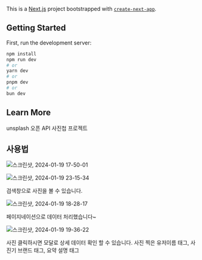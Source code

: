 This is a [Next.js](https://nextjs.org/) project bootstrapped with [`create-next-app`](https://github.com/vercel/next.js/tree/canary/packages/create-next-app).

## Getting Started

First, run the development server:

```bash
npm install
npm run dev
# or
yarn dev
# or
pnpm dev
# or
bun dev
```



## Learn More

unsplash 오픈 API 사진첩 프로젝트


## 사용법
![스크린샷, 2024-01-19 17-50-01](https://github.com/happy8131/unsplash/assets/70251881/39aa8ad0-644a-4ef1-a7d1-10d822daa0f2)




![스크린샷, 2024-01-19 23-15-34](https://github.com/happy8131/unsplash/assets/70251881/aad540db-6cee-47a4-aad7-7513c9aada06)

검색창으로 사진을 볼 수 있습니다.

![스크린샷, 2024-01-19 18-28-17](https://github.com/happy8131/unsplash/assets/70251881/4fc315c9-6a72-4507-8f01-d1bbcb3ae733)

페이지네이션으로 데이터 처리했습니다~

![스크린샷, 2024-01-19 19-36-22](https://github.com/happy8131/unsplash/assets/70251881/69c8ce80-6244-4c0d-b652-628bde1f3532)

사진 클릭하시면 모달로 상세 데이터 확인 할 수 있습니다. 사진 찍은 유저이름 태그, 사진기 브랜드 태그, 요약 설명 태그

